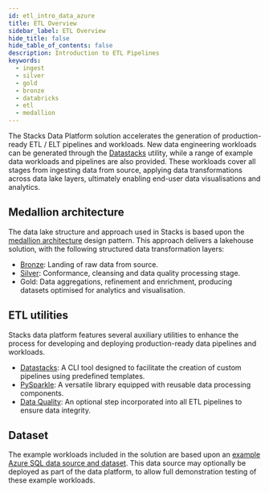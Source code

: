 ```yaml
---
id: etl_intro_data_azure
title: ETL Overview
sidebar_label: ETL Overview
hide_title: false
hide_table_of_contents: false
description: Introduction to ETL Pipelines
keywords:
  - ingest
  - silver
  - gold
  - bronze
  - databricks
  - etl
  - medallion
---
```


The Stacks Data Platform solution accelerates the generation of production-ready ETL / ELT pipelines and workloads. New data engineering workloads can be generated through the [Datastacks](./datastacks.md) utility, while a range of example data workloads and pipelines are also provided. These workloads cover all stages from
ingesting data from source, applying data transformations across data lake layers, ultimately enabling end-user data
visualisations and analytics.

## Medallion architecture

The data lake structure and approach used in Stacks is based upon the
[medallion architecture](https://www.databricks.com/glossary/medallion-architecture) design pattern. This approach
delivers a lakehouse solution, with the following structured data transformation layers:

* [Bronze](ingest_data_azure.md): Landing of raw data from source.
* [Silver](data_processing.md): Conformance, cleansing and data quality processing stage.
* Gold: Data aggregations, refinement and enrichment, producing datasets optimised for analytics and visualisation.

## ETL utilities

Stacks data platform features several auxiliary utilities to enhance the process for developing and deploying
production-ready data pipelines and workloads.

* [Datastacks](datastacks.md): A CLI tool designed to facilitate the creation of custom pipelines using predefined templates.
* [PySparkle](pysparkle.md): A versatile library equipped with reusable data processing components.
* [Data Quality](data_quality_azure.md): An optional step incorporated into all ETL pipelines to ensure data integrity.

## Dataset

The example workloads included in the solution are based upon an
[example Azure SQL data source and dataset](../getting_started/example_data_source.md). This data source may optionally
be deployed as part of the data platform, to allow full demonstration testing of these example workloads.
